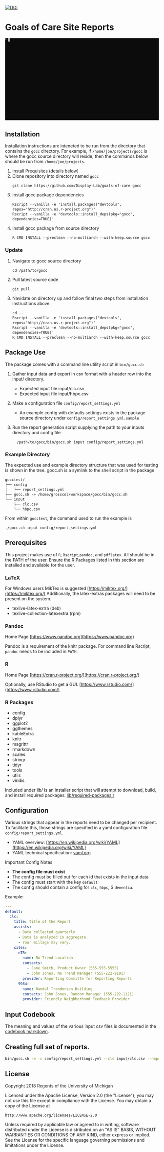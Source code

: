 [![DOI](https://zenodo.org/badge/DOI/10.5281/zenodo.1300783.svg)](https://doi.org/10.5281/zenodo.1300783)
# Goals of Care Site Reports

![CLI Demo Animation](demo.svg)

## Installation
Installation instructions are inteneted to be run from the directory that contains the `gocc` directory.
For example, if `/home/joe/projects/gocc` is where the gocc source directory will reside, then the commands below should be run from `/home/joe/projects`.

1. Install Prequisites (details below)
1. Clone repository into directory named `gocc`
    ```console
    git clone https://github.com/Display-Lab/goals-of-care gocc
    ```
1. Install gocc package dependencies
    ```console
    Rscript --vanilla -e 'install.packages("devtools", repos="http://cran.us.r-project.org")'
    Rscript --vanilla -e 'devtools::install_deps(pkg="gocc", dependencies=TRUE)'
    ```
1. Install gocc package from source directory
    ```console
    R CMD INSTALL --preclean --no-multiarch --with-keep.source gocc
    ```
### Update
1. Navigate to gocc source directory
    ```console
    cd /path/to/gocc
    ```
1. Pull latest source code
    ```console
    git pull
    ```
1. Navidate on directory up and follow final two steps from installation instructions above.
    ```console
    cd ..
    Rscript --vanilla -e 'install.packages("devtools", repos="http://cran.us.r-project.org")'
    Rscript --vanilla -e 'devtools::install_deps(pkg="gocc", dependencies=TRUE)'
    R CMD INSTALL --preclean --no-multiarch --with-keep.source gocc
    ```


## Package Use
The package comes with a command line utility script in `bin/gocc.sh`
1. Gather input data and export in csv format with a header row into the input/ directory.
    - Expected input file input/clc.csv
    - Expected input file input/hbpc.csv

1. Make a configuration file `config/report_settings.yml`
    - An example config with defaults settings exists in the package source directory under `config/report_settings.yml.sample`

1. Run the report generation script supplying the path to your inputs directory and config file.
    ```console
      /path/to/gocc/bin/gocc.sh input config/report_settings.yml
    ```

### Example Directory
The expected use and example directory structure that was used for testing is shown in the tree.
gocc.sh is a symlink to the shell script in the package
```
gocctest/
├── config
│   └── report_settings.yml
├── gocc.sh -> /home/grosscol/workspace/gocc/bin/gocc.sh
└── input
    ├── clc.csv
    └── hbpc.csv
```
From within `gocctest`, the command used to run the example is
```console
./gocc.sh input config/report_settings.yml
```

## Prerequisites
This project makes use of `R`, `Rscript`,`pandoc`, and `pdflatex`.
All should be in the PATH of the user. 
Ensure the R Packages listed in this section are installed and available for the user. 

### LaTeX
For Windows users MikTex is suggested [https://miktex.org/](https://miktex.org/)
Additionally, the latex-extras packages will need to be present on the system.  
- texlive-latex-extra (deb) 
- texlive-collection-latexextra (rpm)

### Pandoc
Home Page [https://www.pandoc.org](https://www.pandoc.org)

Pandoc is a requirement of the knitr package.  For command line Rscript, `pandoc` needs to be included in `PATH`.

### R
Home Page [https://cran.r-project.org/](https://cran.r-project.org/)

Optionally, use RStudio to get a GUI. [https://www.rstudio.com/](https://www.rstudio.com/)

### R Packages
- config
- dplyr
- ggplot2
- ggthemes
- kableExtra
- knitr
- magrittr
- rmarkdown
- scales
- stringr
- tidyr
- tools
- utils
- viridis

Included under lib/ is an installer script that will attempt to download, build, and install required packages: [lib/required-packages.r](lib/required-packages.r)

## Configuration
Various strings that appear in the reports need to be changed per recipient.
To facilitate this, those strings are specified in a yaml configuration file `config/report_settings.yml`.
- YAML overview: [https://en.wikipedia.org/wiki/YAML](https://en.wikipedia.org/wiki/YAML)
- YAML technical specification: [yaml.org](yaml.org)

Important Config Notes
- **The config file must exist**
- The config must be filled out for each id that exists in the input data.
- The config must start with the key `default`
- The config should contain a config for `clc`, `hbpc`, $ `dementia`.

Example:

```yaml
---
default:
  clc:
    title: Title of the Report
    assists:
      - Data collected quarterly.
      - Data is analyzed in aggregate.
      - Your millage may vary.
    sites:
      nTR:
        name: No Trend Location
        contacts:
          - Jane Smith, Product Owner (555-555-5555)
          - John Jones, No Trend Manager (555-222-9101)
        provider: Reporting Committe for Reporting Reports
      9984: 
        name: Randal Trenderson Building
        contacts: John Jones, Random Manager (555-222-1121)
        provider: Friendly Neighborhood Feedback Provider
```
## Input Codebook
The meaning and values of the various input csv files is documented in the [codebook markdown](codebook.md).

## Creating full set of reports.

```sh
bin/gocc.sh -e -c config/report_settings.yml --clc input/clc.csv --hbpc input/hbpc.csv --dementia input/dementia.csv

```

## License
Copyright 2018 Regents of the University of Michigan

Licensed under the Apache License, Version 2.0 (the "License");
you may not use this file except in compliance with the License.
You may obtain a copy of the License at

    http://www.apache.org/licenses/LICENSE-2.0

Unless required by applicable law or agreed to in writing, software
distributed under the License is distributed on an "AS IS" BASIS,
WITHOUT WARRANTIES OR CONDITIONS OF ANY KIND, either express or implied.
See the License for the specific language governing permissions and
limitations under the License.
